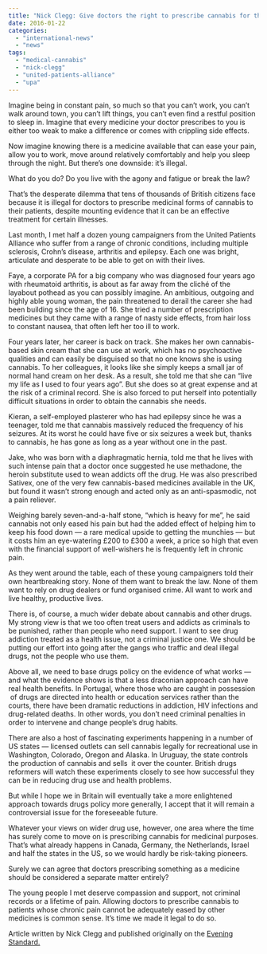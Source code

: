 ```yaml
---
title: "Nick Clegg: Give doctors the right to prescribe cannabis for those in real pain"
date: 2016-01-22
categories: 
  - "international-news"
  - "news"
tags: 
  - "medical-cannabis"
  - "nick-clegg"
  - "united-patients-alliance"
  - "upa"
---
```


Imagine being in constant pain, so much so that you can’t work, you can’t walk around town, you can’t lift things, you can’t even find a restful position to sleep in. Imagine that every medicine your doctor prescribes to you is either too weak to make a difference or comes with crippling side effects.

Now imagine knowing there is a medicine available that can ease your pain, allow you to work, move around relatively comfortably and help you sleep through the night. But there’s one downside: it’s illegal.

What do you do? Do you live with the agony and fatigue or break the law?

That’s the desperate dilemma that tens of thousands of British citizens face because it is illegal for doctors to prescribe medicinal forms of cannabis to their patients, despite mounting evidence that it can be an effective treatment for certain illnesses.

Last month, I met half a dozen young campaigners from the United Patients Alliance who suffer from a range of chronic conditions, including multiple sclerosis, Crohn’s disease, arthritis and epilepsy. Each one was bright, articulate and desperate to be able to get on with their lives.

Faye, a corporate PA for a big company who was diagnosed four years ago with rheumatoid arthritis, is about as far away from the cliché of the layabout pothead as you can possibly imagine. An ambitious, outgoing and highly able young woman, the pain threatened to derail the career she had been building since the age of 16. She tried a number of prescription medicines but they came with a range of nasty side effects, from hair loss to constant nausea, that often left her too ill to work.

Four years later, her career is back on track. She makes her own cannabis-based skin cream that she can use at work, which has no psychoactive qualities and can easily be disguised so that no one knows she is using cannabis. To her colleagues, it looks like she simply keeps a small jar of normal hand cream on her desk. As a result, she told me that she can “live my life as I used to four years ago”. But she does so at great expense and at the risk of a criminal record. She is also forced to put herself into potentially difficult situations in order to obtain the cannabis she needs.

Kieran, a self-employed plasterer who has had epilepsy since he was a teenager, told me that cannabis massively reduced the frequency of his seizures. At its worst he could have five or six seizures a week but, thanks to cannabis, he has gone as long as a year without one in the past.

Jake, who was born with a diaphragmatic hernia, told me that he lives with such intense pain that a doctor once suggested he use methadone, the heroin substitute used to wean addicts off the drug. He was also prescribed Sativex, one of the very few cannabis-based medicines available in the UK, but found it wasn’t strong enough and acted only as an anti-spasmodic, not a pain reliever.

Weighing barely seven-and-a-half stone, “which is heavy for me”, he said cannabis not only eased his pain but had the added effect of helping him to keep his food down — a rare medical upside to getting the munchies — but it costs him an eye-watering £200 to £300 a week, a price so high that even with the financial support of well-wishers he is frequently left in chronic pain.

As they went around the table, each of these young campaigners told their own heartbreaking story. None of them want to break the law. None of them want to rely on drug dealers or fund organised crime. All want to work and live healthy, productive lives.

There is, of course, a much wider debate about cannabis and other drugs. My strong view is that we too often treat users and addicts as criminals to be punished, rather than people who need support. I want to see drug addiction treated as a health issue, not a criminal justice one. We should be putting our effort into going after the gangs who traffic and deal illegal drugs, not the people who use them.

Above all, we need to base drugs policy on the evidence of what works — and what the evidence shows is that a less draconian approach can have real health benefits. In Portugal, where those who are caught in possession  of drugs are directed into health or education services rather than the courts, there have been dramatic reductions in addiction, HIV infections and drug-related deaths. In other words, you don’t need criminal penalties in order to intervene and change people’s drug habits.

There are also a host of fascinating experiments happening in a number of US states — licensed outlets can sell cannabis legally for recreational use in Washington, Colorado, Oregon and Alaska. In Uruguay, the state controls the production of cannabis and sells  it over the counter. British drugs reformers will watch these experiments closely to see how successful they can be in reducing drug use and health problems.

But while I hope we in Britain will eventually take a more enlightened approach towards drugs policy more generally, I accept that it will remain a controversial issue for the foreseeable future.

Whatever your views on wider drug use, however, one area where the time has surely come to move on is prescribing cannabis for medicinal purposes. That’s what already happens in Canada, Germany, the Netherlands, Israel and half the states in the US, so we would hardly be risk-taking pioneers.

Surely we can agree that doctors prescribing something as a medicine should be considered a separate matter entirely?

The young people I met deserve compassion and support, not criminal records or a lifetime of pain. Allowing doctors to prescribe cannabis to patients whose chronic pain cannot be adequately eased by other medicines is common sense. It’s time we made it legal to do so.

Article written by Nick Clegg and published originally on the [Evening Standard.](http://www.standard.co.uk/comment/comment/nick-clegg-give-doctors-the-right-to-prescribe-cannabis-for-those-in-real-pain-a3161896.html)
